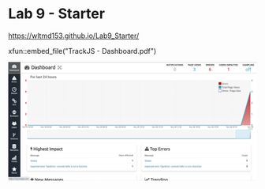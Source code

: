 # Lab 9 - Starter
https://wltmd153.github.io/Lab9_Starter/


xfun::embed_file("TrackJS - Dashboard.pdf")


![trackJS](trackjs.png)
